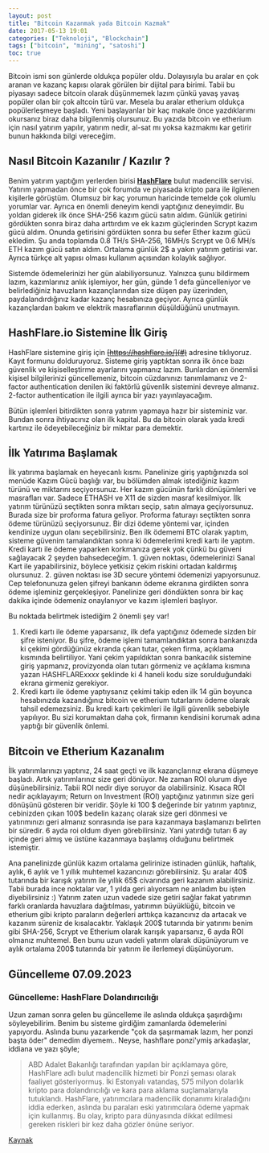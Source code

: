 ```yaml
---
layout: post
title: "Bitcoin Kazanmak yada Bitcoin Kazmak"
date: 2017-05-13 19:01
categories: ["Teknoloji", "Blockchain"]
tags: ["bitcoin", "mining", "satoshi"]
toc: true
---
```


Bitcoin ismi son günlerde oldukça popüler oldu. Dolayısıyla bu aralar en çok aranan ve kazanç kapısı olarak görülen bir dijital para birimi. Tabii bu piyasayı sadece bitcoin olarak düşünmemek lazım çünkü yavaş yavaş popüler olan bir çok altcoin türü var. Mesela bu aralar etherium oldukça popülerleşmeye başladı. Yeni başlayanlar bir kaç makale önce yazdıklarımı okursanız biraz daha bilgilenmiş olursunuz. Bu yazıda bitcoin ve etherium için nasıl yatırım yapılır, yatırım nedir, al-sat mı yoksa kazmakmı kar getirir bunun hakkında bilgi vereceğim.

## Nasıl Bitcoin Kazanılır / Kazılır ?
Benim yatırım yaptığım yerlerden birisi **[HashFlare](#)** bulut madencilik servisi. Yatırım yapmadan önce bir çok forumda ve piyasada kripto para ile ilgilenen kişilerle görüştüm. Olumsuz bir kaç yorumun haricinde temelde çok olumlu yorumlar var. Ayrıca en önemli deneyim kendi yaptığınız deneyimdir. Bu yoldan giderek ilk önce SHA-256 kazım gücü satın aldım. Günlük getirini gördükten sonra biraz daha arttırdım ve ek kazım güçlerinden Scrypt kazım gücü aldım. Onunda getirisini gördükten sonra bu sefer Ether kazım gücü ekledim. Şu anda toplamda 0.8 TH/s SHA-256, 16MH/s Scrypt ve 0.6 MH/s ETH kazım gücü satın aldım. Ortalama günlük 2$ a yakın yatırım getirisi var. Ayrıca türkçe alt yapısı olması kullanım açısından kolaylık sağlıyor.

Sistemde ödemelerinizi her gün alabiliyorsunuz. Yalnızca şunu bildirmem lazım, kazımlarınız anlık işlemiyor, her gün, günde 1 defa güncelleniyor ve belirlediğiniz havuzların kazançlarından size düşen pay üzerinden, paydalandırdığınız kadar kazanç hesabınıza geçiyor. Ayrıca günlük kazançlardan bakım ve elektrik masraflarının düşüldüğünü unutmayın.

## HashFlare.io Sistemine İlk Giriş
HashFlare sistemine giriş için ~~[https://hashflare.io/](#)~~ adresine tıklıyoruz. Kayıt formunu dolduruyoruz. Sisteme giriş yaptıktan sonra ilk önce bazı güvenlik ve kişiselleştirme ayarlarını yapmanız lazım. Bunlardan en önemlisi kişisel bilgilerinizi güncellemeniz, bitcoin cüzdanınızı tanımlamanız ve 2-factor authentication denilen iki faktörlü güvenlik sistemini devreye almanız. 2-factor authentication ile ilgili ayrıca bir yazı yayınlayacağım.

Bütün işlemleri bitirdikten sonra yatırım yapmaya hazır bir sisteminiz var. Bundan sonra ihtiyacınız olan ilk kapital. Bu da bitcoin olarak yada kredi kartınız ile ödeyebileceğiniz bir miktar para demektir.

## İlk Yatırıma Başlamak
İlk yatırıma başlamak en heyecanlı kısmı. Panelinize giriş yaptığınızda sol menüde Kazım Gücü başlığı var, bu bölümden almak istediğiniz kazım türünü ve miktarını seçiyorsunuz. Her kazım gücünün farklı dönüşümleri ve masrafları var. Sadece ETHASH ve X11 de sizden masraf kesilmiyor. İlk yatırım türünüzü seçtikten sonra miktarı seçip, satın almaya geçiyorsunuz. Burada size bir proforma fatura geliyor. Proforma faturayı seçtikten sonra ödeme türünüzü seçiyorsunuz. Bir dizi ödeme yöntemi var, içinden kendinize uygun olanı seçebilirsiniz. Ben ilk ödememi BTC olarak yaptım, sisteme güvenim tamalandıktan sonra ki ödemelerimi kredi kartı ile yaptım. Kredi kartı ile ödeme yaparken korkmanıza gerek yok çünkü bu güveni sağlayacak 2 şeyden bahsedeceğim. 1. güven noktası, ödemelerinizi Sanal Kart ile yapabilirsiniz, böylece yetkisiz çekim riskini ortadan kaldırmış olursunuz. 2. güven noktası ise 3D secure yöntemi ödemenizi yapıyorsunuz. Cep telefonunuza gelen şifreyi bankanın ödeme ekranına girdikten sonra ödeme işleminiz gerçekleşiyor. Panelinize geri döndükten sonra bir kaç dakika içinde ödemeniz onaylanıyor ve kazım işlemleri başlıyor.

Bu noktada belirtmek istediğim 2 önemli şey var!

1. Kredi kartı ile ödeme yaparsanız, ilk defa yaptığınız ödemede sizden bir şifre isteniyor. Bu şifre, ödeme işlemi tamamlandıktan sonra bankanızda ki çekimi gördüğünüz ekranda çıkan tutar, çeken firma, açıklama kısmında belirtiliyor. Yani çekim yapıldıktan sonra bankacılık sistemine giriş yapmanız, provizyonda olan tutarı görmeniz ve açıklama kısmına yazan HASHFLARE*xxxx* şeklinde ki 4 haneli kodu size sorulduğundaki ekrana girmeniz gerekiyor.
2. Kredi kartı ile ödeme yaptıysanız çekimi takip eden ilk 14 gün boyunca hesabınızda kazandığınız bitcoin ve etherium tutarlarını ödeme olarak tahsil edemezsiniz. Bu kredi kartı çekimleri ile ilgili güvenlik sebebiyle yapılıyor. Bu sizi korumaktan daha çok, firmanın kendisini korumak adına yaptığı bir güvenlik önlemi.

## Bitcoin ve Etherium Kazanalım
İlk yatırımlarınızı yaptınız, 24 saat geçti ve ilk kazançlarınız ekrana düşmeye başladı. Artık yatırımlarınız size geri dönüyor. Ne zaman ROI olurum diye düşünebilirsiniz. Tabii ROI nedir diye soruyor da olabilirsiniz. Kısaca ROI nedir açıklayayım; Return on Investment (ROI) yaptığınız yatırımın size geri dönüşünü gösteren bir veridir. Şöyle ki 100 $ değerinde bir yatırım yaptınız, cebinizden çıkan 100$ bedelin kazanç olarak size geri dönmesi ve yatırımınızı geri almanız sonrasında ise para kazanmaya başlamanızı belirten bir süredir. 6 ayda roi oldum diyen görebilirsiniz. Yani yatırdığı tutarı 6 ay içinde geri almış ve üstüne kazanmaya başlamış olduğunu belirtmek istemiştir.

Ana panelinizde günlük kazım ortalama gelirinize istinaden günlük, haftalık, aylık, 6 aylık ve 1 yıllık muhtemel kazancınızı görebilirsiniz. Şu aralar 40$ tutarında bir karışık yatırım ile yıllık 65$ civarında geri kazanım alabilirsiniz. Tabii burada ince noktalar var, 1 yılda geri alıyorsam ne anladım bu işten diyebilirsiniz :) Yatırım zaten uzun vadede size getiri sağlar fakat yatırımın farklı oranlarda havuzlara dağıtılması, yatırımın büyüklüğü, bitcoin ve etherium gibi kripto paraların değerleri arttıkça kazancınız da artacak ve kazanım süreniz de kısalacaktır. Yaklaşık 200$ tutarında bir yatırımı benim gibi SHA-256, Scrypt ve Etherium olarak karışık yaparsanız, 6 ayda ROI olmanız muhtemel. Ben bunu uzun vadeli yatırım olarak düşünüyorum ve aylık ortalama 200$ tutarında bir yatırım ile ilerlemeyi düşünüyorum.

## Güncelleme 07.09.2023

### Güncelleme: HashFlare Dolandırıcılığı
Uzun zaman sonra gelen bu güncelleme ile aslında oldukça şaşırdığımı söyleyebilirim. Benim bu sisteme girdiğim zamanlarda ödemelerini yapıyordu. Aslında bunu yazarkende "çok da şaşırmamak lazım, her ponzi başta öder" demedim diyemem.. Neyse, hashflare ponzi'ymiş arkadaşlar, iddiana ve yazı şöyle; 

> ABD Adalet Bakanlığı tarafından yapılan bir açıklamaya göre, HashFlare adlı bulut madencilik hizmeti bir Ponzi şeması olarak faaliyet gösteriyormuş. İki Estonyalı vatandaş, 575 milyon dolarlık kripto para dolandırıcılığı ve kara para aklama suçlamalarıyla tutuklandı. HashFlare, yatırımcılara madencilik donanımı kiraladığını iddia ederken, aslında bu paraları eski yatırımcılara ödeme yapmak için kullanmış. Bu olay, kripto para dünyasında dikkat edilmesi gereken riskleri bir kez daha gözler önüne seriyor.

[Kaynak](https://www.justice.gov/opa/pr/two-estonian-citizens-arrested-575-million-cryptocurrency-fraud-and-money-laundering-scheme)
